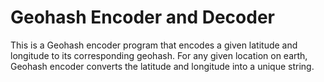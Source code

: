# Geohash Encoder and Decoder 

This is a Geohash encoder program that encodes a given latitude and longitude to its corresponding geohash. For any given location on earth, Geohash encoder converts the latitude and longitude into a unique string.

